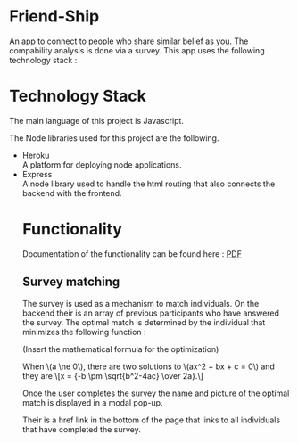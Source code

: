 <script src="https://polyfill.io/v3/polyfill.min.js?features=es6"></script>
<script id="MathJax-script" async src="https://cdn.jsdelivr.net/npm/mathjax@3/es5/tex-mml-chtml.js"></script>

# Friend-Ship
An app to connect to people who share similar belief as you. The compability analysis is done via a survey. This app uses the following technology stack :

# Technology Stack
The main language of this project is Javascript.

The Node libraries used for this project are the following.

<ul>
  <li> Heroku </li>
    A platform for deploying node applications.
  <li> Express </li>
    A node library used to handle the html routing that also connects the backend with the frontend.

# Functionality
Documentation of the functionality can be found here :
<a href="https://drive.google.com/open?id=1IcBQv2dbP0MCgmllVlVkqowVFKBxmyzY "> PDF</a>

## Survey matching
  The survey is used as a mechanism to match individuals. On the backend their is an array of
  previous participants who have answered the survey. The optimal match is determined by the
  individual that minimizes the following function :
  
  (Insert the mathematical formula for the optimization)
  <p>
  When \(a \ne 0\), there are two solutions to \(ax^2 + bx + c = 0\) and they are
  \[x = {-b \pm \sqrt{b^2-4ac} \over 2a}.\]
</p>

  Once the user completes the survey the name and picture of the optimal match is displayed in a modal pop-up.

  Their is a href link in the bottom of the page that links to all individuals that have completed the survey.